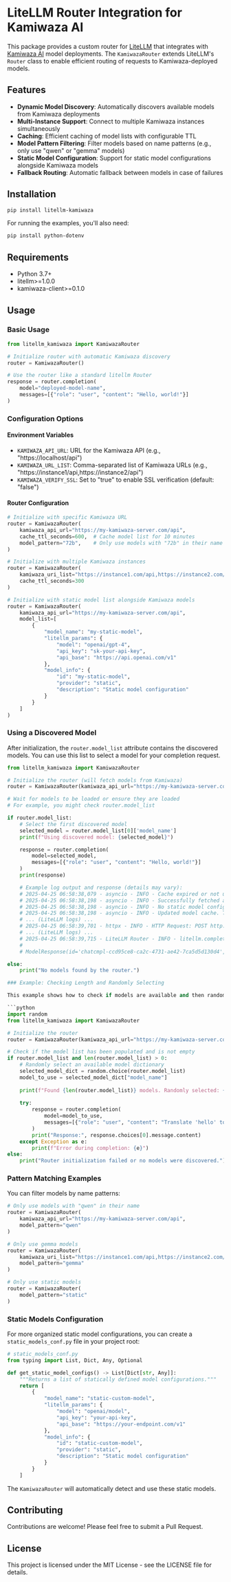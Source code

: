 # LiteLLM Router Integration for Kamiwaza AI

This package provides a custom router for [LiteLLM](https://github.com/BerriAI/litellm) that integrates with [Kamiwaza AI](https://kamiwaza.ai) model deployments. The `KamiwazaRouter` extends LiteLLM's `Router` class to enable efficient routing of requests to Kamiwaza-deployed models.

## Features

- **Dynamic Model Discovery**: Automatically discovers available models from Kamiwaza deployments
- **Multi-Instance Support**: Connect to multiple Kamiwaza instances simultaneously 
- **Caching**: Efficient caching of model lists with configurable TTL
- **Model Pattern Filtering**: Filter models based on name patterns (e.g., only use "qwen" or "gemma" models)
- **Static Model Configuration**: Support for static model configurations alongside Kamiwaza models
- **Fallback Routing**: Automatic fallback between models in case of failures

## Installation

```bash
pip install litellm-kamiwaza
```

For running the examples, you'll also need:

```bash
pip install python-dotenv
```

## Requirements

- Python 3.7+
- litellm>=1.0.0
- kamiwaza-client>=0.1.0

## Usage

### Basic Usage

```python
from litellm_kamiwaza import KamiwazaRouter

# Initialize router with automatic Kamiwaza discovery
router = KamiwazaRouter()

# Use the router like a standard litellm Router
response = router.completion(
    model="deployed-model-name",
    messages=[{"role": "user", "content": "Hello, world!"}]
)
```

### Configuration Options

#### Environment Variables

- `KAMIWAZA_API_URL`: URL for the Kamiwaza API (e.g., "https://localhost/api")
- `KAMIWAZA_URL_LIST`: Comma-separated list of Kamiwaza URLs (e.g., "https://instance1/api,https://instance2/api")
- `KAMIWAZA_VERIFY_SSL`: Set to "true" to enable SSL verification (default: "false")

#### Router Configuration

```python
# Initialize with specific Kamiwaza URL
router = KamiwazaRouter(
    kamiwaza_api_url="https://my-kamiwaza-server.com/api",
    cache_ttl_seconds=600,  # Cache model list for 10 minutes
    model_pattern="72b",    # Only use models with "72b" in their name
)

# Initialize with multiple Kamiwaza instances
router = KamiwazaRouter(
    kamiwaza_uri_list="https://instance1.com/api,https://instance2.com/api",
    cache_ttl_seconds=300
)

# Initialize with static model list alongside Kamiwaza models
router = KamiwazaRouter(
    kamiwaza_api_url="https://my-kamiwaza-server.com/api",
    model_list=[
        {
            "model_name": "my-static-model",
            "litellm_params": {
                "model": "openai/gpt-4",
                "api_key": "sk-your-api-key",
                "api_base": "https://api.openai.com/v1"
            },
            "model_info": {
                "id": "my-static-model",
                "provider": "static",
                "description": "Static model configuration"
            }
        }
    ]
)
```

### Using a Discovered Model

After initialization, the `router.model_list` attribute contains the discovered models. You can use this list to select a model for your completion request.

```python
from litellm_kamiwaza import KamiwazaRouter

# Initialize the router (will fetch models from Kamiwaza)
router = KamiwazaRouter(kamiwaza_api_url="https://my-kamiwaza-server.com/api")

# Wait for models to be loaded or ensure they are loaded
# For example, you might check router.model_list

if router.model_list:
    # Select the first discovered model
    selected_model = router.model_list[0]['model_name']
    print(f"Using discovered model: {selected_model}")

    response = router.completion(
        model=selected_model,
        messages=[{"role": "user", "content": "Hello, world!"}]
    )
    print(response)

    # Example log output and response (details may vary):
    # 2025-04-25 06:58:38,079 - asyncio - INFO - Cache expired or not used. Fetching fresh model list (TTL: 300s).
    # 2025-04-25 06:58:38,198 - asyncio - INFO - Successfully fetched and processed 1 models from https://my-kamiwaza-server.com/api
    # 2025-04-25 06:58:38,198 - asyncio - INFO - No static model configurations returned or defined.
    # 2025-04-25 06:58:38,198 - asyncio - INFO - Updated model cache. Total unique models: 1 (1 from Kamiwaza, 0 static).
    # ... (LiteLLM logs) ...
    # 2025-04-25 06:58:39,701 - httpx - INFO - HTTP Request: POST http://my-kamiwaza-server.com/v1/chat/completions "HTTP/1.1 200 OK"
    # ... (LiteLLM logs) ...
    # 2025-04-25 06:58:39,715 - LiteLLM Router - INFO - litellm.completion(model=openai/model) 200 OK
    #
    # ModelResponse(id='chatcmpl-ccd95ce8-ca2c-4731-ae42-7ca5d5d130d4', ...)

else:
    print("No models found by the router.")

### Example: Checking Length and Randomly Selecting

This example shows how to check if models are available and then randomly select one for the request:

```python
import random
from litellm_kamiwaza import KamiwazaRouter

# Initialize the router 
router = KamiwazaRouter(kamiwaza_api_url="https://my-kamiwaza-server.com/api")

# Check if the model list has been populated and is not empty
if router.model_list and len(router.model_list) > 0:
    # Randomly select an available model dictionary
    selected_model_dict = random.choice(router.model_list)
    model_to_use = selected_model_dict["model_name"]
    
    print(f"Found {len(router.model_list)} models. Randomly selected: {model_to_use}")
    
    try:
        response = router.completion(
            model=model_to_use,
            messages=[{"role": "user", "content": "Translate 'hello' to French."}]
        )
        print("Response:", response.choices[0].message.content)
    except Exception as e:
        print(f"Error during completion: {e}")
else:
    print("Router initialization failed or no models were discovered.")

```

### Pattern Matching Examples

You can filter models by name patterns:

```python
# Only use models with "qwen" in their name
router = KamiwazaRouter(
    kamiwaza_api_url="https://my-kamiwaza-server.com/api",
    model_pattern="qwen"
)

# Only use gemma models
router = KamiwazaRouter(
    kamiwaza_uri_list="https://instance1.com/api,https://instance2.com/api",
    model_pattern="gemma"
)

# Only use static models
router = KamiwazaRouter(
    model_pattern="static"
)
```

### Static Models Configuration

For more organized static model configurations, you can create a `static_models_conf.py` file in your project root:

```python
# static_models_conf.py
from typing import List, Dict, Any, Optional

def get_static_model_configs() -> List[Dict[str, Any]]:
    """Returns a list of statically defined model configurations."""
    return [
        {
            "model_name": "static-custom-model", 
            "litellm_params": {
                "model": "openai/model",
                "api_key": "your-api-key",
                "api_base": "https://your-endpoint.com/v1"
            },
            "model_info": {
                "id": "static-custom-model",
                "provider": "static",
                "description": "Static model configuration"
            }
        }
    ]
```

The `KamiwazaRouter` will automatically detect and use these static models.

## Contributing

Contributions are welcome! Please feel free to submit a Pull Request.

## License

This project is licensed under the MIT License - see the LICENSE file for details.

